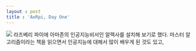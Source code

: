 ```yaml
---
layout : post
title : 'AoRpi, Day One'
---
```


![](http://i.imgur.com/rM3xGIG.png)
라즈베리 파이에 아마존의 인공지능비서인 알렉사를 설치해 보기로 했다. 마스터 알고리즘이라는 책을 읽으면서 인공지능에 대해서 많이 배우게 된 것도 있고, 

